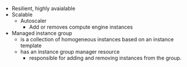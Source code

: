 * Resilient, highly avaialable
* Scalable
    * Autoscaler
        * Add or removes compute engine instances
* Managed instance group
    * is a collection of homogeneous instances based on an instance template
    * has an instance group manager resource
        * responsible for adding and removing instances from the group.